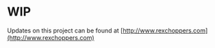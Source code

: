 # WIP

Updates on this project can be found at [http://www.rexchoppers.com](http://www.rexchoppers.com)
